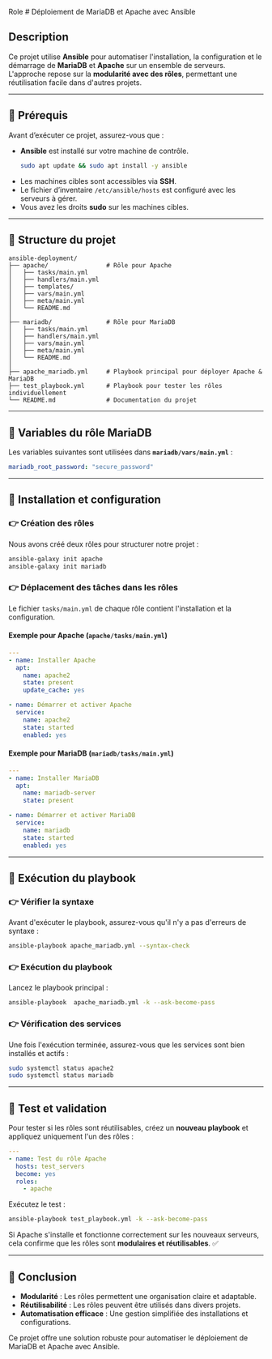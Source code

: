 Role # Déploiement de MariaDB et Apache avec Ansible

## Description

Ce projet utilise **Ansible** pour automatiser l'installation, la configuration et le démarrage de **MariaDB** et **Apache** sur un ensemble de serveurs.  
L'approche repose sur la **modularité avec des rôles**, permettant une réutilisation facile dans d'autres projets.

---

## 📌 Prérequis

Avant d’exécuter ce projet, assurez-vous que :

- **Ansible** est installé sur votre machine de contrôle.
  ```bash
  sudo apt update && sudo apt install -y ansible
  ```
- Les machines cibles sont accessibles via **SSH**.
- Le fichier d’inventaire `/etc/ansible/hosts` est configuré avec les serveurs à gérer.
- Vous avez les droits **sudo** sur les machines cibles.

---

## 📌 Structure du projet

```
ansible-deployment/
├── apache/                # Rôle pour Apache
│   ├── tasks/main.yml
│   ├── handlers/main.yml
│   ├── templates/
│   ├── vars/main.yml
│   ├── meta/main.yml
│   └── README.md
│
├── mariadb/               # Rôle pour MariaDB
│   ├── tasks/main.yml
│   ├── handlers/main.yml
│   ├── vars/main.yml
│   ├── meta/main.yml
│   └── README.md
│
├── apache_mariadb.yml     # Playbook principal pour déployer Apache & MariaDB
├── test_playbook.yml      # Playbook pour tester les rôles individuellement
└── README.md              # Documentation du projet
```

---

## 📌 Variables du rôle MariaDB

Les variables suivantes sont utilisées dans **`mariadb/vars/main.yml`** :

```yaml
mariadb_root_password: "secure_password"
```

---

## 📌 Installation et configuration

### 👉 **Création des rôles**
Nous avons créé deux rôles pour structurer notre projet :

```bash
ansible-galaxy init apache
ansible-galaxy init mariadb
```

### 👉 **Déplacement des tâches dans les rôles**
Le fichier `tasks/main.yml` de chaque rôle contient l'installation et la configuration.

#### **Exemple pour Apache (`apache/tasks/main.yml`)**
```yaml
---
- name: Installer Apache
  apt:
    name: apache2
    state: present
    update_cache: yes

- name: Démarrer et activer Apache
  service:
    name: apache2
    state: started
    enabled: yes
```

#### **Exemple pour MariaDB (`mariadb/tasks/main.yml`)**
```yaml
---
- name: Installer MariaDB
  apt:
    name: mariadb-server
    state: present

- name: Démarrer et activer MariaDB
  service:
    name: mariadb
    state: started
    enabled: yes
```

---

## 📌 Exécution du playbook

### 👉 **Vérifier la syntaxe**
Avant d'exécuter le playbook, assurez-vous qu'il n'y a pas d'erreurs de syntaxe :
```bash
ansible-playbook apache_mariadb.yml --syntax-check
```

### 👉 **Exécution du playbook**
Lancez le playbook principal :
```bash
ansible-playbook  apache_mariadb.yml -k --ask-become-pass
```

### 👉 **Vérification des services**
Une fois l'exécution terminée, assurez-vous que les services sont bien installés et actifs :
```bash
sudo systemctl status apache2
sudo systemctl status mariadb
```

---

## 📌 Test et validation

Pour tester si les rôles sont réutilisables, créez un **nouveau playbook** et appliquez uniquement l'un des rôles :

```yaml
---
- name: Test du rôle Apache
  hosts: test_servers
  become: yes
  roles:
    - apache
```

Exécutez le test :
```bash
ansible-playbook test_playbook.yml -k --ask-become-pass
```

Si Apache s'installe et fonctionne correctement sur les nouveaux serveurs, cela confirme que les rôles sont **modulaires et réutilisables**. ✅

---

## 📌 Conclusion

- **Modularité** : Les rôles permettent une organisation claire et adaptable.
- **Réutilisabilité** : Les rôles peuvent être utilisés dans divers projets.
- **Automatisation efficace** : Une gestion simplifiée des installations et configurations.

Ce projet offre une solution robuste pour automatiser le déploiement de MariaDB et Apache avec Ansible.